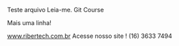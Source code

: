 Teste arquivo Leia-me.
Git Course

Mais uma linha!

www.ribertech.com.br
Acesse nosso site ! 
(16) 3633 7494